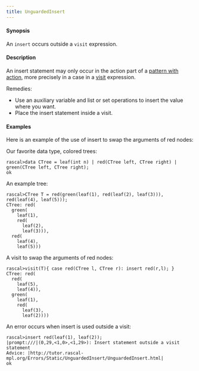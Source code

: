 ```yaml
---
title: UnguardedInsert
---
```


#### Synopsis

An `insert` occurs outside a `visit` expression.

#### Description

An insert statement may only occur in the action part of a [pattern with action](../../../../Rascal/Expressions/Visit/PatternWithAction/index.md), 
more precisely in a case in a 
[visit](../../../../Rascal/Expressions/Visit/index.md) expression. 

Remedies:

*  Use an auxiliary variable and list or set operations to insert the value where you want.
*  Place the insert statement inside a visit.

#### Examples

Here is an example of the use of insert to swap the arguments of red nodes:

Our favorite data type, colored trees:

```rascal-shell ,error
rascal>data CTree = leaf(int n) | red(CTree left, CTree right) | green(CTree left, CTree right);
ok
```
An example tree:

```rascal-shell ,continue,error
rascal>CTree T = red(green(leaf(1), red(leaf(2), leaf(3))), red(leaf(4), leaf(5)));
CTree: red(
  green(
    leaf(1),
    red(
      leaf(2),
      leaf(3))),
  red(
    leaf(4),
    leaf(5)))
```
A visit to swap the arguments of red nodes:

```rascal-shell ,continue,error
rascal>visit(T){ case red(CTree l, CTree r): insert red(r,l); }
CTree: red(
  red(
    leaf(5),
    leaf(4)),
  green(
    leaf(1),
    red(
      leaf(3),
      leaf(2))))
```
An error occurs when insert is used outside a visit:

```rascal-shell ,continue,error
rascal>insert red(leaf(1), leaf(2));
|prompt:///|(0,29,<1,0>,<1,29>): Insert statement outside a visit statement
Advice: |http://tutor.rascal-mpl.org/Errors/Static/UnguardedInsert/UnguardedInsert.html|
ok
```


